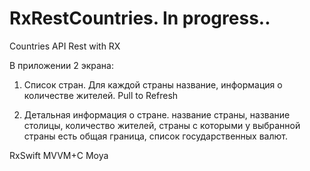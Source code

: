 # RxRestCountries. In progress..
Countries API Rest with RX

В приложении 2 экрана:

1. Список стран. Для каждой страны название,
информация о количестве жителей.
Pull to Refresh

2. Детальная информация о стране.
название страны,
название столицы,
количество жителей,
страны с которыми у выбранной страны есть общая граница, список государственных валют.

RxSwift
MVVM+C
Moya
